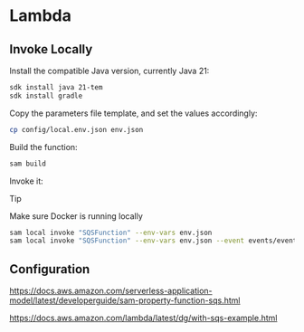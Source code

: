 # Lambda

## Invoke Locally

Install the compatible Java version, currently Java 21:

```sh
sdk install java 21-tem
sdk install gradle
```

Copy the parameters file template, and set the values accordingly:

```sh
cp config/local.env.json env.json
```

Build the function:

```bash
sam build
```

Invoke it:

> [!TIP]
> Make sure Docker is running locally

```sh
sam local invoke "SQSFunction" --env-vars env.json
sam local invoke "SQSFunction" --env-vars env.json --event events/event.json
```

## Configuration

https://docs.aws.amazon.com/serverless-application-model/latest/developerguide/sam-property-function-sqs.html

https://docs.aws.amazon.com/lambda/latest/dg/with-sqs-example.html
